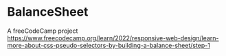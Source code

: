 # BalanceSheet
A freeCodeCamp project
https://www.freecodecamp.org/learn/2022/responsive-web-design/learn-more-about-css-pseudo-selectors-by-building-a-balance-sheet/step-1
